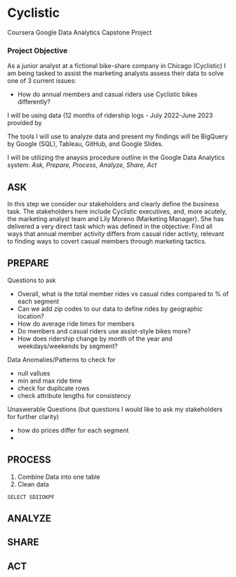 # Cyclistic
Coursera Google Data Analytics Capstone Project

### Project Objective
As a junior analyst at a fictional bike-share company in Chicago (Cyclistic) I am being tasked to assist the marketing analysts assess their data to solve one of 3 current issues:
- How do annual members and casual riders use Cyclistic bikes differently?

I will be using data (12 months of ridership logs - July 2022-June 2023 provided by

The tools I will use to analyze data and present my findings will be BigQuery by Google (SQL), Tableau, GitHub, and Google Slides.


I will be utilizing the anaysis procedure outline in the Google Data Analytics system: *Ask, Prepare, Process, Analyze, Share, Act*

## ASK
In this step we consider our stakeholders and clearly define the business task.
The stakeholders here include Cyclistic executives, and, more acutely, the marketing analyst team and Lily Moreno (Marketing Manager). She has delivered a very direct task which was defined in the objective: Find all ways that annual member activity differs from casual rider activty, relevant to finding ways to covert casual members through marketing tactics.

## PREPARE
Questions to ask
- Overall, what is the total member rides vs casual rides compared to % of each segment
- Can we add zip codes to our data to define rides by geographic location?
- How do average ride times for members
- Do members and casual riders use assist-style bikes more?
- How does ridership change by month of the year and weekdays/weekends by segment?
  
Data Anomalies/Patterns to check for
- null vallues
- min and max ride time
- check for duplicate rows
- check attribute lengths for consistency

Unaswerable Questions (but questions I would like to ask my stakeholders for further clarity)
- how do prices differ for each segment
- 

## PROCESS
1. Combine Data into one table
2. Clean data

```SELECT SDIIOKPF```


## ANALYZE

## SHARE

## ACT
